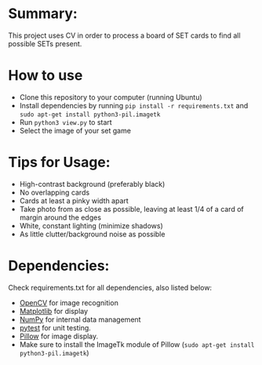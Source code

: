 # Summary:
This project uses CV in order to process a board of SET cards to find all
possible SETs present.

# How to use
- Clone this repository to your computer (running Ubuntu)
- Install dependencies by running `pip install -r requirements.txt` and `sudo apt-get install python3-pil.imagetk`
- Run `python3 view.py` to start
- Select the image of your set game

# Tips for Usage:
- High-contrast background (preferably black)
- No overlapping cards
- Cards at least a pinky width apart
- Take photo from as close as possible, leaving at least 1/4 of a card of margin
around the edges
- White, constant lighting (minimize shadows)
- As little clutter/background noise as possible

# Dependencies:
Check requirements.txt for all dependencies, also listed below:
- [OpenCV](https://opencv.org/) for image recognition
- [Matplotlib](https://matplotlib.org/) for display
- [NumPy](https://numpy.org/) for internal data management
- [pytest](https://docs.pytest.org/en/7.3.x/contents.html) for unit testing. 
- [Pillow](https://pypi.org/project/Pillow/) for image display.
- Make sure to install the ImageTk module of Pillow (`sudo apt-get install python3-pil.imagetk`)